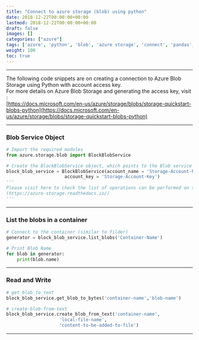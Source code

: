 ```yaml
---
title: "Connect to azure storage (blob) using python"
date: 2018-12-22T00:00:00+00:00
lastmod: 2018-12-22T00:00:00+00:00
draft: false
images: []
categories: ["azure"]
tags: ['azure', 'python', 'blob', 'azure storage', 'connect', 'pandas', 'blob service', 'upload', 'download']
weight: 100
toc: true
---
```



---

The following code snippets are on creating a connection to Azure Blob Storage using Python with account access key.  
For more details on Azure Blob Storage and generating the access key, visit :  
[https://docs.microsoft.com/en-us/azure/storage/blobs/storage-quickstart-blobs-python](https://docs.microsoft.com/en-us/azure/storage/blobs/storage-quickstart-blobs-python)

---

### Blob Service Object
```python
# Import the required modules
from azure.storage.blob import BlockBlobService

# Create the BlockBlobService object, which points to the Blob service in your storage account
block_blob_service = BlockBlobService(account_name = 'Storage-Account-Name',
				      account_key = 'Storage-Account-Key')
'''
Please visit here to check the list of operations can be performed on the blob service object :   
(https://azure-storage.readthedocs.io/)
'''
```


---

### List the blobs in a container
```python
# Connect to the container (similar to filder)
generator = block_blob_service.list_blobs('Container-Name')

# Print Blob Name
for blob in generator:
    print(blob.name)
```

---

### Read and Write
```python
# get_blob_to_text
block_blob_service.get_blob_to_bytes('container-name','blob-name')

# create-blob-from-text
block_blob_service.create_blob_from_text('container-name',
					'local-file-name',
					'content-to-be-added-to-file')
```

---

